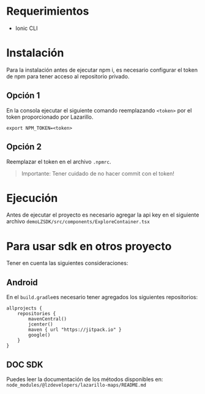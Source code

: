 # Requerimientos
- Ionic CLI


# Instalación
Para la instalación antes de ejecutar npm i, es necesario configurar el token de npm para tener acceso al repositorio privado.

## Opción 1
En la consola ejecutar el siguiente comando reemplazando `<token>` por el token proporcionado por Lazarillo.

```{bash}
export NPM_TOKEN=<token>
```

## Opción 2
Reemplazar el token en el archivo `.npmrc`. 

> Importante: Tener cuidado de no hacer commit con el token!

# Ejecución
Antes de ejecutar el proyecto es necesario agregar la api key en el siguiente archivo `demoLZSDK/src/components/ExploreContainer.tsx`


# Para usar sdk en otros proyecto

Tener en cuenta las siguientes consideraciones:

## Android
En el `build.gradle`es necesario tener agregados los siguientes repositorios:

```
allprojects {
    repositories {
        mavenCentral()
        jcenter()
        maven { url "https://jitpack.io" }
        google()
    }
}
```


## DOC SDK
Puedes leer la documentación de los métodos disponibles en:
`node_modules/@lzdevelopers/lazarillo-maps/README.md`
